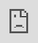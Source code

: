 ```yaml
---
title: Cryptographically Secured HTTP Lambda invocations
description: In this article we show you how to cryptographically sign your Hyperlambda for then to transmit it to another server, having that server securely execute your Hyperlambda, without compromising itself in the process.
---
```


# Cryptographically secured HTTP lambda invocations

In this tutorial we will cover the following parts of Magic and Hyperlambda.

* How to create cryptographically signed HTTP invocations
* How lambda invocations are stored giving the server a receipt of invocation
* How Magic avoids replay attacks on lambda invocations
* Tips and tricks for how to apply these constructs in your own Micro Service architecture

This is one of those oddball things you have probably never seen before, arguably turning your Magic
server into a crypto wallet and a financial transaction server, by allowing you to securely
execute Hyperlambda code created by a 3rd party client - And have receipts giving you a guarantee
of that the executed code was in fact created by _one specific client_. In many ways, it could be
argued that this creates a _"blockchain"_ type of technology for generic HTTP lambda invocations,
providing code to your server, that you can securely execute, while getting a cryptographic
receipt of that the code that was executed was indeed created by _a specific client_. Watch
the following video for a walkthrough of how this works.

<div class="video">
<iframe width="560" height="315" style="position:absolute; top:0; left:0; width:100%; height:100%;" src="https://www.youtube.com/embed/U5SwKS-S2RI" frameborder="0" allow="accelerometer; autoplay; encrypted-media; gyroscope; picture-in-picture" allowfullscreen></iframe>
</div>

## The internals of the process

If we start out imagining a client creating an invocation the process becomes as follows.

1. The client's payload is cryptographically signed with his private key
2. The payload is transmitted to the server
3. The server verifies that the cryptography signature is valid
4. The server verifies a payload with the same **[.request-id]** has not been successfully executed previously
4. The server looks up the execution rights associated with the public key
5. The Hyperlambda in the payload is executed, _only_ allowing for the slots that are _"whitelisted"_ to be executed
6. A receipt containing the cryptographically signed payload is persisted on the server
7. The server cryptographically signs the response and returns it to the client
8. The client verifies the cryptography signature in the response returned by the server

If any of the above steps are failing for some reasons, the execution is not considered to be successful.
Fail conditions might include for instance.

* The payload has been tampered with after having been cryptographically signed
* The public key the payload was signed with does not exist on the server
* The public key the payload was signed with is _disabled_ on the server
* The payload tries to invoke a slot it is not allowed to invoke according to its _"whitelist"_
* A payload with the same **[.request-id]** has been successfully executed previously on the server
* The server's response is not signed with the key the client has associated with the domain it sent the request to

This allows you to exchange public keys with another Magic server and your own Magic installation, associate
an authorisation object with the other party's public key, for then to have the owner of that key create
Hyperlambda code that your server _securely executes_ - Arguably _"reversing the responsibility of code"_, where
the server is no longer responsible for declaring its code, but rather the client provides a lambda object
that your server executes. We refer to this is IoC on code declaration, because it becomes the equivalent
of _"inversion of control"_ in regards to who gets to decide what code to execute.

## Code example

Use the _"Eval"_ menu item from your Magic Dashboard and execute the following code.

```
guid.new
unwrap:x:+/**/.request-id

signal:magic.crypto.http.eval

   url:"http://localhost:4444/magic/system/crypto/eval-id"
   .lambda

      .request-id:x:@guid.new
      vocabulary
      slots.vocabulary
      add:x:./*/return
         get-nodes:x:@vocabulary/*
         get-nodes:x:@slots.vocabulary/*
      return
```

**Notice** - You might have to change the port number in the above snippet depending upon whether or not you're
running Magic through its Docker images or not.
If you open your _"Crypto"_ menu item afterwards, and you expand the _"Receipts"_ tab, you will see
something resembling the following.

![Cryptography receipt](https://raw.githubusercontent.com/polterguy/polterguy.github.io/master/images/crypto-receipt.jpg)

The ID above is the value returned from **[guid.new]**, and simply a randomly generated id associated
with your request, created by the client - Allowing the client to persist the invocation any ways he wants
to on his side - But of course more importantly from the server's perspective becoming the equivalent of
a _"transaction identifier"_. Since the id is also a part of the payload itself, and hence a part of the
message the cryptographic signature was generated from, this prevents _"replay attacks"_, where an adversary
can pick up your payload, and replay the same payload again. This is accomplished by checking if the
**[.request-id]** parts of the payload has been previously executed, and if so, aborting the execution,
returning an error to the client. To see this in action try to execute the following Hyperlambda _twice_,
and notice how the first invocation typically succeeds, while the second invocation fails.

```
signal:magic.crypto.http.eval
   url:"http://localhost:4444/magic/system/crypto/eval-id"
   .lambda

      .request-id:not-a-unique-request-id
      return:Will fail the second time
```

**Notice** - You might have to change the port number in the above snippet depending upon whether or not you're
running Magic through its Docker images or not.

## Micro services and super scalable distributed systems

In addition to the obvious use cases, such as financial transactions, document signing, legal things, etc -
This also allows you to create a micro service environment, publicly exposing endpoints over an
insecure connection, such as the World Wide Web - While still providing guarantees of that nobody except
those clients explicitly given permissions on your server are legally allowed to provide Hyperlambda
code to your server and have your server execute their code.

Since the whole idea also is that _the client supplies the code_, this also allows your
system to go through evolutionary iterations, changing its behaviour, _without_ having to patch or
change your servers in any ways, since the client is the party providing the actual code to be executed.
Hence, upgrading your client, effectively changes the behaviour of your server. Needless to say, but in
a Micro Service environment where you might have dozens, and sometimes thousands of heterogeneous server
instances, this approach eliminates an entire axiom in regards to maintaining your system(s) - Simplifying
things significantly, since you no longer need to patch your servers, but only your clients.

## Warning! Don't go berserk

Yes, I know, once you _get it_, these guys are incredibly interesting - But they also carry some overhead. For
instance, the payloads needs to be cryptographically signed by the client. The server needs to verify
the signature and parse the Hyperlambda, building a lambda object from it. Execution rights needs to
be retrieved from the database, and a receipt for the execution of the lambda object needs to be persisted
into the database. Hence, you should _not_ use these guys for things where execution speed is crucial,
but rather smaller payloads, occasionally transmitted between clients and servers, and not for things
needing to handle thousands of requests per second.
However, when you need them, you _really_ need them - And if used correctly, and _sparsely_ may I add,
these guys are an incredibly useful tool, to both scale out (**securely**) and more easily build
heterogeneous server environments, without having to try to predict what the future might hold in
regards to its requirements.

* Continue with [Customised authentication](/tutorials/auth-internals/)
